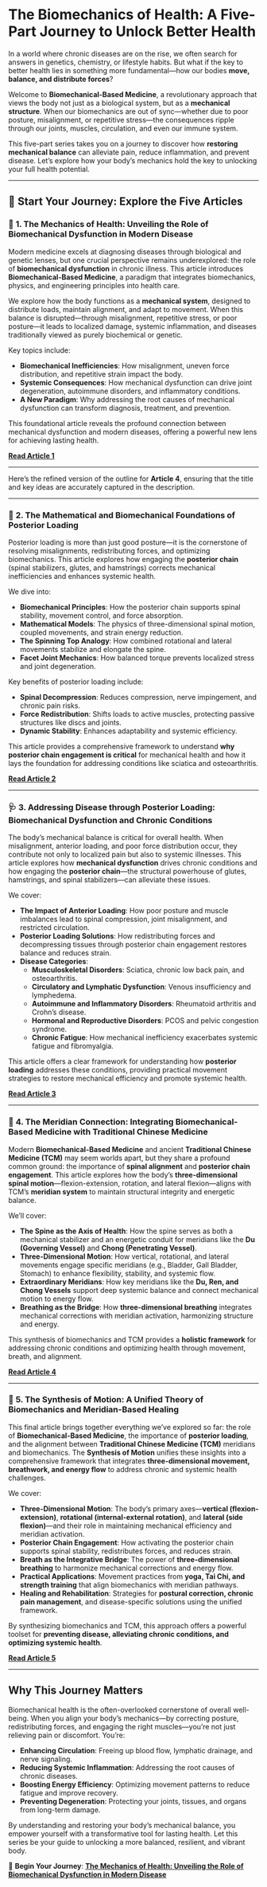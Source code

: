 # **The Biomechanics of Health: A Five-Part Journey to Unlock Better Health**

In a world where chronic diseases are on the rise, we often search for answers in genetics, chemistry, or lifestyle habits. But what if the key to better health lies in something more fundamental—how our bodies **move, balance, and distribute forces**?

Welcome to **Biomechanical-Based Medicine**, a revolutionary approach that views the body not just as a biological system, but as a **mechanical structure**. When our biomechanics are out of sync—whether due to poor posture, misalignment, or repetitive stress—the consequences ripple through our joints, muscles, circulation, and even our immune system.

This five-part series takes you on a journey to discover how **restoring mechanical balance** can alleviate pain, reduce inflammation, and prevent disease. Let’s explore how your body’s mechanics hold the key to unlocking your full health potential.

---

## 🚀 **Start Your Journey: Explore the Five Articles**

### 📌 **1. The Mechanics of Health: Unveiling the Role of Biomechanical Dysfunction in Modern Disease**

Modern medicine excels at diagnosing diseases through biological and genetic lenses, but one crucial perspective remains underexplored: the role of **biomechanical dysfunction** in chronic illness. This article introduces **Biomechanical-Based Medicine**, a paradigm that integrates biomechanics, physics, and engineering principles into health care.

We explore how the body functions as a **mechanical system**, designed to distribute loads, maintain alignment, and adapt to movement. When this balance is disrupted—through misalignment, repetitive stress, or poor posture—it leads to localized damage, systemic inflammation, and diseases traditionally viewed as purely biochemical or genetic.

Key topics include:
- **Biomechanical Inefficiencies**: How misalignment, uneven force distribution, and repetitive strain impact the body.
- **Systemic Consequences**: How mechanical dysfunction can drive joint degeneration, autoimmune disorders, and inflammatory conditions.
- **A New Paradigm**: Why addressing the root causes of mechanical dysfunction can transform diagnosis, treatment, and prevention.

This foundational article reveals the profound connection between mechanical dysfunction and modern diseases, offering a powerful new lens for achieving lasting health.

[**Read Article 1**](01.md)

---

Here’s the refined version of the outline for **Article 4**, ensuring that the title and key ideas are accurately captured in the description.

---

### 💪 **2. The Mathematical and Biomechanical Foundations of Posterior Loading**

Posterior loading is more than just good posture—it is the cornerstone of resolving misalignments, redistributing forces, and optimizing biomechanics. This article explores how engaging the **posterior chain** (spinal stabilizers, glutes, and hamstrings) corrects mechanical inefficiencies and enhances systemic health.

We dive into:
- **Biomechanical Principles**: How the posterior chain supports spinal stability, movement control, and force absorption.
- **Mathematical Models**: The physics of three-dimensional spinal motion, coupled movements, and strain energy reduction.
- **The Spinning Top Analogy**: How combined rotational and lateral movements stabilize and elongate the spine.
- **Facet Joint Mechanics**: How balanced torque prevents localized stress and joint degeneration.

Key benefits of posterior loading include:
- **Spinal Decompression**: Reduces compression, nerve impingement, and chronic pain risks.
- **Force Redistribution**: Shifts loads to active muscles, protecting passive structures like discs and joints.
- **Dynamic Stability**: Enhances adaptability and systemic efficiency.

This article provides a comprehensive framework to understand **why posterior chain engagement is critical** for mechanical health and how it lays the foundation for addressing conditions like sciatica and osteoarthritis.

[**Read Article 2**](02.md)

---

### 🩺 **3. Addressing Disease through Posterior Loading: Biomechanical Dysfunction and Chronic Conditions**

The body’s mechanical balance is critical for overall health. When misalignment, anterior loading, and poor force distribution occur, they contribute not only to localized pain but also to systemic illnesses. This article explores how **mechanical dysfunction** drives chronic conditions and how engaging the **posterior chain**—the structural powerhouse of glutes, hamstrings, and spinal stabilizers—can alleviate these issues.

We cover:
- **The Impact of Anterior Loading**: How poor posture and muscle imbalances lead to spinal compression, joint misalignment, and restricted circulation.
- **Posterior Loading Solutions**: How redistributing forces and decompressing tissues through posterior chain engagement restores balance and reduces strain.
- **Disease Categories**:  
  - **Musculoskeletal Disorders**: Sciatica, chronic low back pain, and osteoarthritis.  
  - **Circulatory and Lymphatic Dysfunction**: Venous insufficiency and lymphedema.  
  - **Autoimmune and Inflammatory Disorders**: Rheumatoid arthritis and Crohn’s disease.  
  - **Hormonal and Reproductive Disorders**: PCOS and pelvic congestion syndrome.  
  - **Chronic Fatigue**: How mechanical inefficiency exacerbates systemic fatigue and fibromyalgia.

This article offers a clear framework for understanding how **posterior loading** addresses these conditions, providing practical movement strategies to restore mechanical efficiency and promote systemic health.

[**Read Article 3**](03.md)

---

### 🌿 **4. The Meridian Connection: Integrating Biomechanical-Based Medicine with Traditional Chinese Medicine**

Modern **Biomechanical-Based Medicine** and ancient **Traditional Chinese Medicine (TCM)** may seem worlds apart, but they share a profound common ground: the importance of **spinal alignment** and **posterior chain engagement**. This article explores how the body’s **three-dimensional spinal motion**—flexion-extension, rotation, and lateral flexion—aligns with TCM’s **meridian system** to maintain structural integrity and energetic balance.

We’ll cover:
- **The Spine as the Axis of Health**: How the spine serves as both a mechanical stabilizer and an energetic conduit for meridians like the **Du (Governing Vessel)** and **Chong (Penetrating Vessel)**.
- **Three-Dimensional Motion**: How vertical, rotational, and lateral movements engage specific meridians (e.g., Bladder, Gall Bladder, Stomach) to enhance flexibility, stability, and systemic flow.
- **Extraordinary Meridians**: How key meridians like the **Du, Ren, and Chong Vessels** support deep systemic balance and connect mechanical motion to energy flow.
- **Breathing as the Bridge**: How **three-dimensional breathing** integrates mechanical corrections with meridian activation, harmonizing structure and energy.

This synthesis of biomechanics and TCM provides a **holistic framework** for addressing chronic conditions and optimizing health through movement, breath, and alignment.

[**Read Article 4**](04.md)

---

### 🔗 **5. The Synthesis of Motion: A Unified Theory of Biomechanics and Meridian-Based Healing**

This final article brings together everything we’ve explored so far: the role of **Biomechanical-Based Medicine**, the importance of **posterior loading**, and the alignment between **Traditional Chinese Medicine (TCM)** meridians and biomechanics. The **Synthesis of Motion** unifies these insights into a comprehensive framework that integrates **three-dimensional movement, breathwork, and energy flow** to address chronic and systemic health challenges.

We cover:
- **Three-Dimensional Motion**: The body’s primary axes—**vertical (flexion-extension)**, **rotational (internal-external rotation)**, and **lateral (side flexion)**—and their role in maintaining mechanical efficiency and meridian activation.
- **Posterior Chain Engagement**: How activating the posterior chain supports spinal stability, redistributes forces, and reduces strain.
- **Breath as the Integrative Bridge**: The power of **three-dimensional breathing** to harmonize mechanical corrections and energy flow.
- **Practical Applications**: Movement practices from **yoga, Tai Chi, and strength training** that align biomechanics with meridian pathways.
- **Healing and Rehabilitation**: Strategies for **postural correction, chronic pain management**, and disease-specific solutions using the unified framework.

By synthesizing biomechanics and TCM, this approach offers a powerful toolset for **preventing disease, alleviating chronic conditions, and optimizing systemic health**.

[**Read Article 5**](05.md)

---

## **Why This Journey Matters**

Biomechanical health is the often-overlooked cornerstone of overall well-being. When you align your body’s mechanics—by correcting posture, redistributing forces, and engaging the right muscles—you’re not just relieving pain or discomfort. You’re:

- **Enhancing Circulation**: Freeing up blood flow, lymphatic drainage, and nerve signaling.  
- **Reducing Systemic Inflammation**: Addressing the root causes of chronic diseases.  
- **Boosting Energy Efficiency**: Optimizing movement patterns to reduce fatigue and improve recovery.  
- **Preventing Degeneration**: Protecting your joints, tissues, and organs from long-term damage.

By understanding and restoring your body’s mechanical balance, you empower yourself with a transformative tool for lasting health. Let this series be your guide to unlocking a more balanced, resilient, and vibrant body.

🔗 **Begin Your Journey**: [**The Mechanics of Health: Unveiling the Role of Biomechanical Dysfunction in Modern Disease**](01.md)

